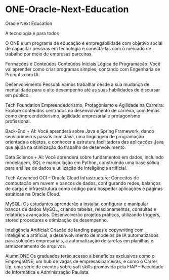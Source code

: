 # ONE-Oracle-Next-Education
Oracle Next Education

A tecnologia é para todos

O ONE é um programa de educação e empregabilidade com objetivo social de capacitar pessoas em tecnologia e conectá-las com o mercado de trabalho por meio de empresas parceiras. 


Formações e Conteúdos
Conteúdos Iniciais
Lógica de Programação: Você vai aprender como criar programas simples, contando com Engenharia de Prompts com IA.

Desenvolvimento Pessoal: Vamos trabalhar desde a sua mudança de mentalidade para o alto desempenho até as suas habilidades de discursar em público.

Tech Foundation
Empreendedorismo, Protagonismo e Agilidade na Carreira: Explore conteúdos centrados no desenvolvimento de carreira, com temas como empreendedorismo, agilidade empresarial e protagonismo profissional.

Back-End + AI: Você aprenderá sobre Java e Spring Framework, dando seus primeiros passos com Java, uma linguagem de programação orientada a objetos, e conhecer a estrutura facilitadora das aplicações Java que ajuda na otimização do trabalho de desenvolvimento.

Data Science + AI: Você aprenderá sobre fundamentos em dados, incluindo modelagem, SQL e manipulação em Python, construindo uma base sólida para análise de dados e utilização de inteligência artificial.

Tech Advanced
OCI – Oracle Cloud Infrastructure: Conceitos de computação em nuvem e bancos de dados, configurando redes, balanços de carga e infraestrutura como código para hospedar aplicações e páginas estáticas na Oracle Cloud.

MySQL: Os estudantes aprenderão a instalar, configurar e manipular bancos de dados MySQL, criando tabelas, relacionamentos, consultas e relatórios avançados. Desenvolverão projetos práticos, utilizando triggers, stored procedures e otimização de desempenho.

Inteligência Artificial: Criação de landing pages e copywriting com inteligência artificial, a desenvolvimento de modelos de IA automatizados para soluções empresariais, a automatização de tarefas em planilhas e armazenamento de arquivos.

AlumniONE
Os graduados terão acesso a benefícios exclusivos como o EmpregaONE, um hub de vagas de empresas parceiras, e como o Carrer Up, uma série de eventos sobre soft skills promovida pela FIAP – Faculdade de Informática e Administração Paulista.

